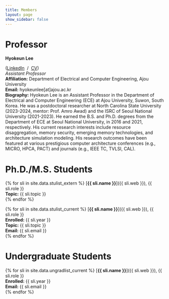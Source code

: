 ```yaml
---
title: Members
layout: page
show_sidebar: false
---
```


# Professor
**Hyokeun Lee**
<!--
(<a href="https://www.linkedin.com/in/hyokeunlee">LinkedIn</a>&nbsp;&nbsp;/&nbsp;&nbsp;<a href="https://github.com/relacslab/relacslab.github.io/tree/main/_document/My_CV_hklee.pdf">CV</a>) <br />
-->
(<a href="https://www.linkedin.com/in/hyokeunlee" target="_blank">LinkedIn</a>&nbsp;&nbsp;/&nbsp;&nbsp;<a href="https://github.com/relacslab/my_documents/blob/main/My_CV_hklee.pdf" target="_blank">CV</a>) <br />
<em> Assistant Professor </em> <br /> 
**Affiliation:** Department of Electrical and Computer Engineering, Ajou University <br />
**Email:** hyokeunlee[at]ajou.ac.kr <br />
**Biography:** Hyokeun Lee is an Assistant Professor in the Department of Electrical and Computer Engineering (ECE) at Ajou University, Suwon, South Korea. He was a postdoctoral researcher at North Carolina State University (2023-2024, mentor: Prof. Amro Awad) and the ISRC of Seoul National University (2021-2023). He earned the B.S. and Ph.D. degrees from the Department of ECE at Seoul National University, in 2016 and 2021, respectively. His current research interests include resource disaggregation, memory security, emerging memory technologies, and architecture simulation modeling. His research outcomes have been featured at various prestigious computer architecture conferences (e.g., MICRO, HPCA, PACT) and journals (e.g., IEEE TC, TVLSI, CAL).


# Ph.D./M.S. Students
{% for sli in site.data.stulist_extern %}
  [**{{ sli.name }}**]({{ sli.web }}), {{ sli.role }} <br />
  **Topic:** {{ sli.topic }} <br />
{% endfor %}

{% for sli in site.data.stulist_current %}
  [**{{ sli.name }}**]({{ sli.web }}), {{ sli.role }} <br />
  **Enrolled:** {{ sli.year }} <br />
  **Topic:** {{ sli.topic }} <br />
  **Email:** {{ sli.email }} <br />
{% endfor %}


# Undergraduate Students
{% for sli in site.data.ungradlist_current %}
  [**{{ sli.name }}**]({{ sli.web }}), {{ sli.role }} <br />
  **Enrolled:** {{ sli.year }} <br />
  **Email:** {{ sli.email }} <br />
{% endfor %}
